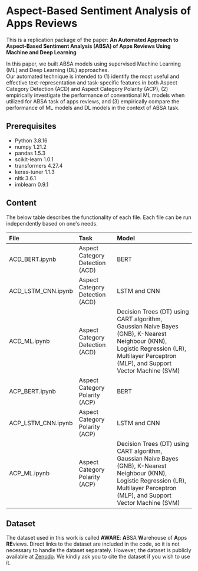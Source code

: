 
# Aspect-Based Sentiment Analysis of Apps Reviews

This is a replication package of the paper: **An Automated Approach to Aspect-Based Sentiment Analysis (ABSA) of Apps Reviews Using Machine and Deep Learning**
 
 In this paper,  we built ABSA models using supervised Machine Learning (ML) and Deep Learning (DL) approaches.  
Our automated technique is intended to (1) identify the most useful and effective text-representation and task-specific features in both Aspect Category Detection (ACD) and Aspect Category Polarity (ACP), (2)  empirically investigate the performance of conventional ML models when utilized for ABSA task of apps reviews, and (3) empirically compare  the performance of ML models and DL models in the context of ABSA task.

## Prerequisites
-   Python 3.8.16
-   numpy 1.21.2
-   pandas 1.5.3
-   scikit-learn 1.0.1
-   transformers 4.27.4
-   keras-tuner 1.1.3
-  nltk 3.6.1
-   imblearn 0.9.1
 
## Content

The below table describes the functionality of each file. Each file can be run independently based on one's needs. 

| File        | Task           | Model  |
| :------------- |:-------------| :-----|
| ACD_BERT.ipynb      | Aspect Category Detection (ACD) | BERT |
| ACD_LSTM_CNN.ipynb     | Aspect Category Detection (ACD)      |   LSTM and CNN |
| ACD_ML.ipynb | Aspect Category Detection (ACD)      |    Decision Trees (DT) using CART algorithm, Gaussian Naive Bayes (GNB), K-Nearest Neighbour (KNN), Logistic Regression (LR), Multilayer Perceptron (MLP), and Support Vector Machine (SVM) |
| ACP_BERT.ipynb      | Aspect Category Polarity (ACP) | BERT |
| ACP_LSTM_CNN.ipynb     | Aspect Category Polarity (ACP)      |   LSTM and CNN |
| ACP_ML.ipynb | Aspect Category Polarity (ACP)      |    Decision Trees (DT) using CART algorithm, Gaussian Naive Bayes (GNB), K-Nearest Neighbour (KNN), Logistic Regression (LR), Multilayer Perceptron (MLP), and Support Vector Machine (SVM) |

## Dataset
The dataset used in this work is called **AWARE**: **A**BSA **W**arehouse of **A**pps **RE**views. Direct links to the dataset are included in the code, so it is not necessary to handle the dataset separately. However, the dataset is publicly available at [Zenodo](https://zenodo.org/record/5528481). We kindly ask you to cite the dataset if you wish to use it.

